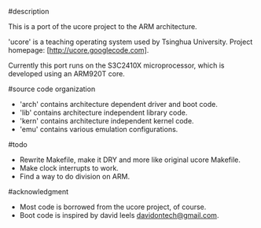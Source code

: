 #description

This is a port of the ucore project to the ARM architecture.

'ucore' is a teaching operating system used by Tsinghua University.
Project homepage: [http://ucore.googlecode.com].

Currently this port runs on the S3C2410X microprocessor, which is developed
using an ARM920T core.

#source code organization

* 'arch' contains architecture dependent driver and boot code. 
* 'lib' contains architecture independent library code. 
* 'kern' contains architecture independent kernel code.
* 'emu' contains various emulation configurations.

#todo

* Rewrite Makefile, make it DRY and more like original ucore Makefile.
* Make clock interrupts to work.
* Find a way to do division on ARM.

#acknowledgment

* Most code is borrowed from the ucore project, of course.
* Boot code is inspired by david leels <davidontech@gmail.com>.

